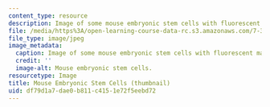```yaml
---
content_type: resource
description: Image of some mouse embryonic stem cells with fluorescent marker.
file: /media/https%3A/open-learning-course-data-rc.s3.amazonaws.com/7-342-reading-the-blueprint-of-life-transcription-stem-cells-and-differentiation-fall-2006/df79d1a7dae0b811c4151e72f5eebd72_7-342f06-th.jpg
file_type: image/jpeg
image_metadata:
  caption: Image of some mouse embryonic stem cells with fluorescent marker.
  credit: ''
  image-alt: Mouse embryonic stem cells.
resourcetype: Image
title: Mouse Embryonic Stem Cells (thumbnail)
uid: df79d1a7-dae0-b811-c415-1e72f5eebd72
---
```

